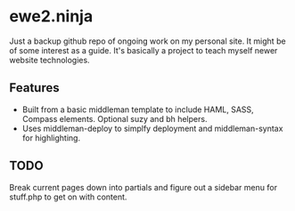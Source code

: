 ewe2.ninja
==========

Just a backup github repo of ongoing work on my personal site. It might be of
some interest as a guide. It's basically a project to teach myself newer
website technologies.

## Features

* Built from a basic middleman template to include HAML, SASS, Compass
  elements. Optional suzy and bh helpers.
* Uses middleman-deploy to simplfy deployment and middleman-syntax for
  highlighting.

## TODO

Break current pages down into partials and figure out a sidebar menu for
stuff.php to get on with content.
